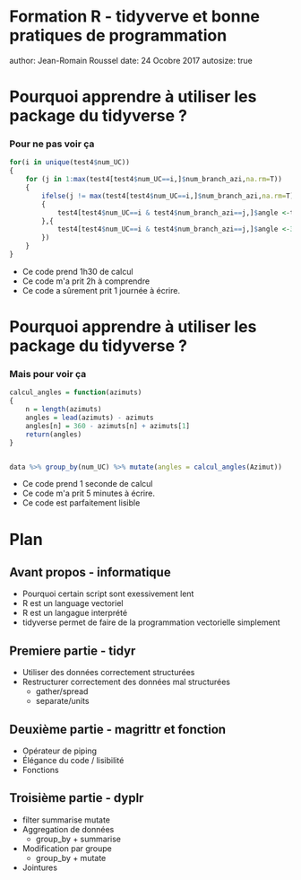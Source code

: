 Formation R - tidyverve et bonne pratiques de programmation
========================================================
author: Jean-Romain Roussel
date: 24 Ocobre 2017
autosize: true

Pourquoi apprendre à utiliser les package du tidyverse ? 
========================================================

### Pour ne pas voir ça

```r
for(i in unique(test4$num_UC))
{ 
	for (j in 1:max(test4[test4$num_UC==i,]$num_branch_azi,na.rm=T))
	{
		ifelse(j != max(test4[test4$num_UC==i,]$num_branch_azi,na.rm=T),
	  	{
	  		test4[test4$num_UC==i & test4$num_branch_azi==j,]$angle <-test4[test4$num_UC==i & test4$num_branch_azi==j+1,]$Azimut - test4[test4$num_UC==i & test4$num_branch_azi==j,]$Azimut
	  	},{
	   		test4[test4$num_UC==i & test4$num_branch_azi==j,]$angle <-360 - test4[test4$num_UC==i & test4$num_branch_azi==j,]$Azimut + test4[test4$num_UC==i & test4$num_branch_azi==1,]$Azimut
	   	})
	}
}
```

- Ce code prend 1h30 de calcul
- Ce code m'a prit 2h à comprendre
- Ce code a sûrement prit 1 journée à écrire.

Pourquoi apprendre à utiliser les package du tidyverse ? 
========================================================

### Mais pour voir ça

```r
calcul_angles = function(azimuts)
{
	n = length(azimuts)
	angles = lead(azimuts) - azimuts
	angles[n] = 360 - azimuts[n] + azimuts[1]
	return(angles)
}


data %>% group_by(num_UC) %>% mutate(angles = calcul_angles(Azimut))
```

- Ce code prend 1 seconde de calcul
- Ce code m'a prit 5 minutes à écrire.
- Ce code est parfaitement lisible

Plan 
========================================================


## Avant propos - informatique

- Pourquoi certain script sont exessivement lent
- R est un language vectoriel
- R est un langague interprété
- tidyverse permet de faire de la programmation vectorielle simplement

## Premiere partie - tidyr

- Utiliser des données correctement structurées
- Restructurer correctement des données mal structurées
   - gather/spread
   - separate/units

## Deuxième partie - magrittr et fonction

- Opérateur de piping
- Élégance du code / lisibilité
- Fonctions

## Troisième partie - dyplr

- filter summarise mutate
- Aggregation de données
  - group_by + summarise
- Modification par groupe
  - group_by + mutate
- Jointures
